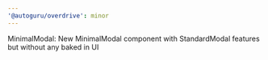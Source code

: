 ```yaml
---
'@autoguru/overdrive': minor
---
```


MinimalModal: New MinimalModal component with StandardModal features but without
any baked in UI
